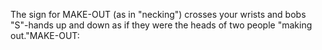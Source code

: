 The sign for MAKE-OUT (as in "necking") crosses your wrists and bobs 
"S"-hands up and down as if they were the heads of two people "making out."MAKE-OUT: